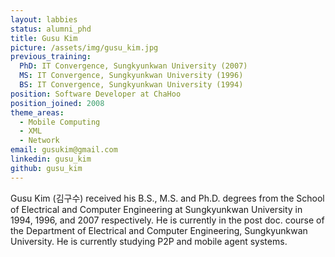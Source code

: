 ```yaml
---
layout: labbies
status: alumni_phd
title: Gusu Kim
picture: /assets/img/gusu_kim.jpg
previous_training:
  PhD: IT Convergence, Sungkyunkwan University (2007)
  MS: IT Convergence, Sungkyunkwan University (1996)
  BS: IT Convergence, Sungkyunkwan University (1994)  
position: Software Developer at ChaHoo
position_joined: 2008
theme_areas:
  - Mobile Computing
  - XML
  - Network
email: gusukim@gmail.com
linkedin: gusu_kim
github: gusu_kim
---
```


Gusu Kim (김구수) received his B.S., M.S. and Ph.D. degrees from the School of Electrical and Computer Engineering at Sungkyunkwan University in 1994, 1996, and 2007 respectively. He is currently in the post doc. course of the Department of Electrical and Computer Engineering, Sungkyunkwan University. He is currently studying P2P and mobile agent systems. 

 
